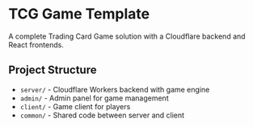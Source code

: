 # TCG Game Template

A complete Trading Card Game solution with a Cloudflare backend and React frontends.

## Project Structure

- `server/` - Cloudflare Workers backend with game engine
- `admin/` - Admin panel for game management
- `client/` - Game client for players
- `common/` - Shared code between server and client
